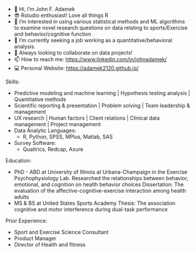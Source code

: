 - 👋 Hi, I’m John F. Adamek
- 😎 Rstudio enthusiast! Love all things R
- 👀 I’m interested in using various statistical methods and ML algorithms to examine novel research questions on data relating to sports/Exercise and behavior/cognitive function 
- 🌱 I’m currently seeking a job working as a quantitative/behavioral analysis.
- 💞️ Always looking to collaborate on data projects! 
- 📫 How to reach me: https://www.linkedin.com/in/johnadamek/ 
- 💻 Personal Website: https://adamek2120.github.io/

Skills:
*   Predictive modeling and machine learning | Hypothesis testing analysis | Quantitative methods
*   Scientific reporting & presentation | Problem solving | Team leadership & management
*   UX research | Human factors | Client relations | Clinical data management | Project management
*   Data Analytic Languages:
      - R, Python, SPSS, MPlus, Matlab, SAS
*  Survey Software:
      - Qualtrics, Redcap, Axure


Education:
*  PhD - ABD at University of Illinois at Urbana-Champaign in the Exercise Psychophysiology Lab. Researched the relationships between behavior, emotional, and cognition on health behavior choices
    Dissertation:  The evaluation of the affective-cognitive-exercise interaction among health adults
*  MS & BS at United States Sports Academy
    Thesis: The association cognitive and motor interference during dual-task performance

Prior Experience:
*  Sport and Exercise Science Consultant
*  Product Manager
*  Director of Health and fitness
   
<!---
adamek2120/adamek2120 is a ✨ special ✨ repository because its `README.md` (this file) appears on your GitHub profile.
You can click the Preview link to take a look at your changes.
--->
